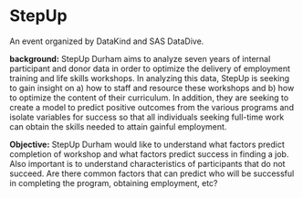 # StepUp
An event organized by DataKind and SAS DataDive. 

**background:** StepUp Durham aims to analyze seven years of internal participant and donor data in order to optimize the delivery of employment training and life skills workshops. In analyzing this data, StepUp is seeking to gain insight on a) how to staff and resource these workshops and b) how to optimize the content of their curriculum. In addition, they are seeking to create a model to predict positive outcomes from the various programs and isolate variables for success so that all individuals seeking full-time work can obtain the skills needed to attain gainful employment.

**Objective:** StepUp Durham would like to understand what factors predict completion of workshop and what factors predict success in finding a job.  Also important is to understand characteristics of participants that do not succeed. Are there common factors that can predict who will be successful in completing the program, obtaining employment, etc? 
